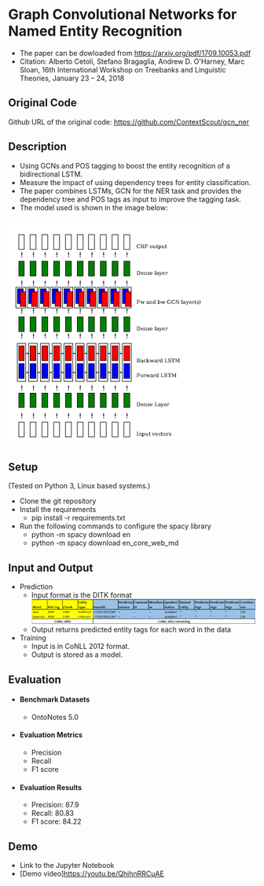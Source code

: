 # Graph Convolutional Networks for Named Entity Recognition

- The paper can be dowloaded from https://arxiv.org/pdf/1709.10053.pdf
- Citation: Alberto Cetoli, Stefano Bragaglia, Andrew D. O'Harney, Marc Sloan, 16th International Workshop on Treebanks and Linguistic Theories, January 23 – 24, 2018

## Original Code
Github URL of the original code: https://github.com/ContextScout/gcn_ner

## Description
- Using GCNs and POS tagging to boost the entity recognition of a bidirectional LSTM.
- Measure the impact of using dependency trees for entity classification.
- The paper combines LSTMs, GCN for the NER task and provides the dependency tree and POS tags as input to improve the tagging task.
- The model used is shown in the image below:

![architecture](resources/architecture.png)

## Setup
(Tested on Python 3, Linux based systems.)
- Clone the git repository
- Install the requirements
	- pip install -r requirements.txt
- Run the following commands to configure the spacy library
	- python -m spacy download en
	- python -m spacy download en_core_web_md

## Input and Output
- Prediction
	- Input format is the DITK format
	![DITK format](resources/ditk-format.png)
	- Output returns predicted entity tags for each word in the data
- Training
	- Input is in CoNLL 2012 format.
	- Output is stored as a model.

## Evaluation
- #### Benchmark Datasets
    - OntoNotes 5.0 
- #### Evaluation Metrics
    - Precision
    - Recall
    - F1 score
- #### Evaluation Results
    - Precision: 87.9
    - Recall: 80.83
    - F1 score: 84.22

## Demo
- Link to the Jupyter Notebook 
- [Demo video]https://youtu.be/QhjhnRRCuAE
